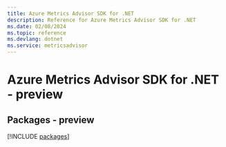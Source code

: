 ```yaml
---
title: Azure Metrics Advisor SDK for .NET
description: Reference for Azure Metrics Advisor SDK for .NET
ms.date: 02/08/2024
ms.topic: reference
ms.devlang: dotnet
ms.service: metricsadvisor
---
```

# Azure Metrics Advisor SDK for .NET - preview
## Packages - preview
[!INCLUDE [packages](metrics-advisor-index.md)]